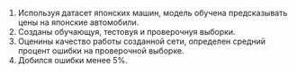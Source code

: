 1. Используя датасет японских машин, модель обучена предсказывать цены на японские автомобили.
2. Созданы обучающуя, тестовуя и проверочнуя выборки.
3. Оценины качество работы созданной сети, определен средний процент ошибки на проверочной выборке.
4. Добился ошибки менее 5%.
